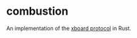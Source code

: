 combustion
==========

An implementation of the [xboard protocol](https://www.gnu.org/software/xboard/engine-intf.html) in Rust.
